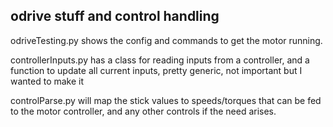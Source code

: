 ## odrive stuff and control handling

odriveTesting.py shows the config and commands to get the motor running.

controllerInputs.py has a class for reading inputs from a controller, and a function to update all current inputs, pretty generic, not important but I wanted to make it

controlParse.py will map the stick values to speeds/torques that can be fed to the motor controller, and any other controls if the need arises.

